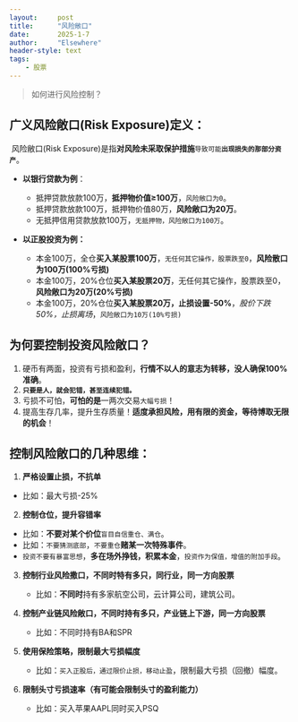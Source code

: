 ```yaml
---
layout: 	post
title: 		"风险敞口"
date:       2025-1-7
author: 	"Elsewhere"
header-style: text
tags:
    - 股票
---
```


> 如何进行风险控制？



## 广义风险敞口(Risk Exposure)定义：
​	风险敝口(Risk Exposure)是指**对风险未采取保护措施**`导致可能`**`出现损失的那部分资产`**。

- **以银行贷款为例**：
  - 抵押贷款放款100万，**抵押物价值≥100万**，`风险敞口为0`。
  - 抵押贷款放款100万，抵押物价值80万，**风险敞口为20万**。
  - 无抵押信用贷款放款100万，`无抵押物，风险敞口为100万`。

- **以正股投资为例：**
  - 本金100万，全仓**买入某股票100万**，`无任何其它操作，股票跌至0`，**风险散口为100万(100%亏损)**
  - 本金100万，20%仓位**买入某股票20万**，无任何其它操作，股票跌至0，**风险敞口为20万(20%亏损)**
  - 本金100万，20%仓位**买入某股票20万，止损设置-50%**，*股价下跌50%，止损离场*，`风险敞口为10万(10%亏损)`

## 为何要控制投资风险敞口？
1. 硬币有两面，投资有亏损和盈利，**行情不以人的意志为转移，没人确保100%准确**。
2. **`只要是人，就会犯错，甚至连续犯错。`**
3. 亏损不可怕，**可怕的是**一两次交易`大幅亏损`！
4. 提高生存几率，提升生存质量！**适度承担风险，用有限的资金，等待博取无限的机会**！



## 控制风险敞口的几种思维：
1.  **严格设置止损，不抗单**
   - 比如：最大亏损-25%

2.  **控制仓位，提升容错率**
   -  比如：**不要对某个价位**`盲目自信重仓、满仓`。
   -  比如：`不要猜测底部`，`不要重仓`**赌某一次特殊事件**。
   - `投资不要有暴富思想`，**多在场外挣钱，积累本金**，`投资作为保值，增值的附加手段`。

3. **控制行业风险撒口，不同时特有多只，同行业，同一方向股票**
   - 比如：**不同时**持有多家航空公司，云计算公司，建筑公司。

4. **控制产业链风险敞口，不同时持有多只，产业链上下游，同一方向股票**
   - 比如：不同时持有BA和SPR

5. **使用保险策略，限制最大亏损幅度**
   - 比如：`买入正股后，通过限价止损，移动止盈`，限制最大亏损（回撤）幅度。

6. **限制头寸亏损速率（有可能会限制头寸的盈利能力）**
   - 比如：买入苹果AAPL同时买入PSQ
